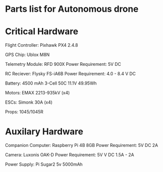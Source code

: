 # Parts list for Autonomous drone
#

# Critical Hardware
Flight Controller: Pixhawk PX4 2.4.8

GPS Chip: Ublox M8N

Telemetry Module: RFD 900X
    Power Requirement: 5V DC

RC Reciever: Flysky FS-iA6B
    Power Requirement: 4.0 - 8.4 V DC

Battery: 4500 mAh 3-Cell 50C 11.1V 49.95Wh

Motors: EMAX 2213-935kV (x4)

ESCs: Simonk 30A  (x4)

Props: 1045/1045R

# Auxilary Hardware
Companion Computer: Raspberry Pi 4B 8GB
    Power Requirement: 5V DC 2A

Camera: Luxonis OAK-D
    Power Requirement: 5V V DC 1.5A - 2A

Power Supply: Pi Sugar2 5v 5000mAh

